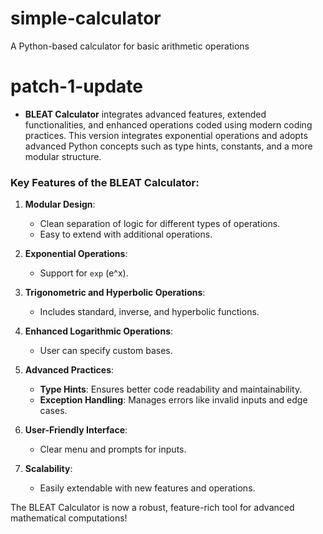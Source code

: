 # simple-calculator
A Python-based calculator for basic arithmetic operations

# patch-1-update

- **BLEAT Calculator** integrates advanced features, extended functionalities, and enhanced operations coded using modern coding practices. This version integrates exponential operations and adopts advanced Python concepts such as type hints, constants, and a more modular structure.

### Key Features of the BLEAT Calculator:
1. **Modular Design**:
   - Clean separation of logic for different types of operations.
   - Easy to extend with additional operations.

2. **Exponential Operations**:
   - Support for `exp` (e^x).

3. **Trigonometric and Hyperbolic Operations**:
   - Includes standard, inverse, and hyperbolic functions.

4. **Enhanced Logarithmic Operations**:
   - User can specify custom bases.

5. **Advanced Practices**:
   - **Type Hints**: Ensures better code readability and maintainability.
   - **Exception Handling**: Manages errors like invalid inputs and edge cases.

6. **User-Friendly Interface**:
   - Clear menu and prompts for inputs.

7. **Scalability**:
   - Easily extendable with new features and operations.

The BLEAT Calculator is now a robust, feature-rich tool for advanced mathematical computations!
